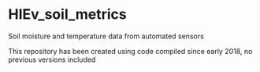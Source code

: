 # HIEv_soil_metrics
Soil moisture and temperature data from automated sensors

This repository has been created using code compiled since early 2018, no previous versions included
